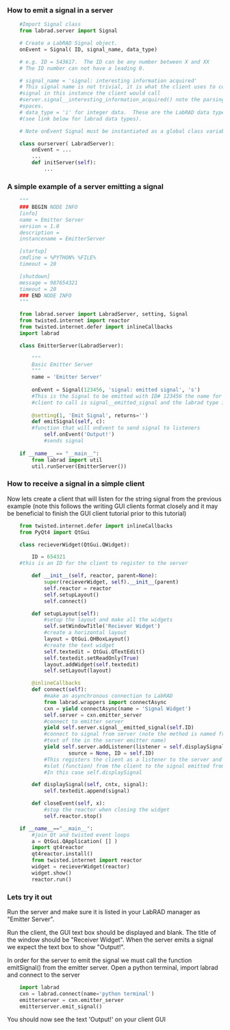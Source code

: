 ### How to emit a signal in a server
```python
    #Import Signal class
    from labrad.server import Signal

    # Create a LabRAD Signal object.
    onEvent = Signal( ID, signal_name, data_type)

    # e.g. ID = 543617.  The ID can be any number between X and XX
    # The ID number can not have a leading 0.

    # signal_name = 'signal: interesting information acquired'
    # This signal name is not trivial, it is what the client uses to connect to the 
    #signal in this instance the client would call 
    #server.signal__interesting_information_acquired() note the parsing of : and 
    #spaces.
    # data_type = 'i' for integer data.  These are the LabRAD data types 
    #(see link below for labrad data types).

    # Note onEvent Signal must be instantiated as a global class variable, i.e

    class ourserver( LabradServer):
        onEvent = ...
        ...
        def initServer(self):
            ...
```


### A simple example of a server emitting a signal

```python
    """
    ### BEGIN NODE INFO
    [info]
    name = Emitter Server
    version = 1.0
    description = 
    instancename = EmitterServer

    [startup]
    cmdline = %PYTHON% %FILE%
    timeout = 20

    [shutdown]
    message = 987654321
    timeout = 20
    ### END NODE INFO
    """

    from labrad.server import LabradServer, setting, Signal
    from twisted.internet import reactor
    from twisted.internet.defer import inlineCallbacks
    import labrad

    class EmitterServer(LabradServer):

        """
        Basic Emitter Server
        """
        name = 'Emitter Server'
    
        onEvent = Signal(123456, 'signal: emitted signal', 's')
        #This is the Signal to be emitted with ID# 123456 the name for the 
        #client to call is signal__emitted_signal and the labrad type is string
        
        @setting(1, 'Emit Signal', returns='')
        def emitSignal(self, c):
        #function that will onEvent to send signal to listeners
            self.onEvent('Output!')
            #sends signal
        
    if __name__ == "__main__":
        from labrad import util
        util.runServer(EmitterServer())
```

### How to receive a signal in a simple client

Now lets create a client that will listen for the string signal from the previous example (note this follows the writing GUI clients format closely and it may be beneficial to finish the GUI client tutorial prior to this tutorial)
```python
    from twisted.internet.defer import inlineCallbacks
    from PyQt4 import QtGui

    class recieverWidget(QtGui.QWidget):

        ID = 654321
    #this is an ID for the client to register to the server

        def __init__(self, reactor, parent=None):
            super(recieverWidget, self).__init__(parent)
            self.reactor = reactor
            self.setupLayout()
            self.connect()

        def setupLayout(self):
            #setup the layout and make all the widgets
            self.setWindowTitle('Reciever Widget')
            #create a horizontal layout
            layout = QtGui.QHBoxLayout()
            #create the text widget 
            self.textedit = QtGui.QTextEdit()
            self.textedit.setReadOnly(True)
            layout.addWidget(self.textedit)
            self.setLayout(layout)

        @inlineCallbacks
        def connect(self):
            #make an asynchronous connection to LabRAD
            from labrad.wrappers import connectAsync
            cxn = yield connectAsync(name = 'Signal Widget')
            self.server = cxn.emitter_server
            #connect to emitter server 
            yield self.server.signal__emitted_signal(self.ID)
            #connect to signal from server (note the method is named from parsed 
            #text of the in the server emitter name)
            yield self.server.addListener(listener = self.displaySignal, 
                    source = None, ID = self.ID) 
            #This registers the client as a listener to the server and assigns a 
            #slot (function) from the client to the signal emitted from the server
            #In this case self.displaySignal

        def displaySignal(self, cntx, signal):
            self.textedit.append(signal)

        def closeEvent(self, x):
            #stop the reactor when closing the widget
            self.reactor.stop()

    if __name__=="__main__":
        #join Qt and twisted event loops
        a = QtGui.QApplication( [] )
        import qt4reactor
        qt4reactor.install()
        from twisted.internet import reactor
        widget = recieverWidget(reactor)
        widget.show()
        reactor.run()
```
### Lets try it out

Run the server and make sure it is listed in your LabRAD manager as "Emitter Server". 

Run the client, the GUI text box should be displayed and blank.  The title of the window should be "Receiver Widget".  When the server emits a signal we expect the text box to show "Output!".

In order for the server to emit the signal we must call the function emitSignal() from the emitter server. Open a python terminal, import labrad and connect to the server
```python
    import labrad
    cxn = labrad.connect(name='python terminal')
    emitterserver = cxn.emitter_server
    emitterserver.emit_signal()
```
You should now see the text 'Output!' on your client GUI